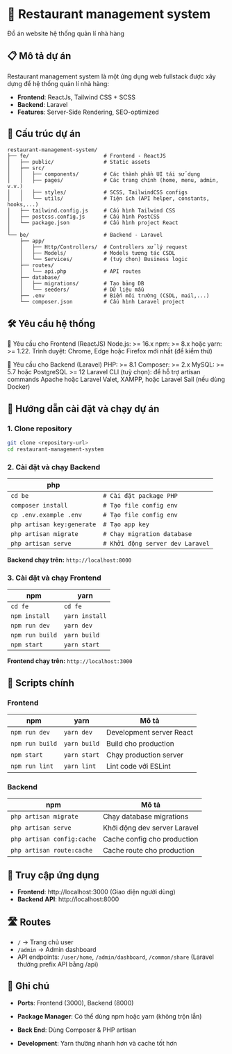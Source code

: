 # 🏪 Restaurant management system

Đồ án website hệ thống quản lí nhà hàng

## 📋 Mô tả dự án

Restaurant management system là một ứng dụng web fullstack được xây dựng để hệ thống quản lí nhà hàng:

- **Frontend**: ReactJs, Tailwind CSS + SCSS
- **Backend**: Laravel
- **Features**: Server-Side Rendering, SEO-optimized

## 📁 Cấu trúc dự án

```
restaurant-management-system/
├── fe/                        # Frontend - ReactJS
│   ├── public/                # Static assets
│   ├── src/
│   │   ├── components/        # Các thành phần UI tái sử dụng
│   │   ├── pages/             # Các trang chính (home, menu, admin, v.v.)
│   │   ├── styles/            # SCSS, TailwindCSS configs
│   │   └── utils/             # Tiện ích (API helper, constants, hooks,...)
│   ├── tailwind.config.js     # Cấu hình Tailwind CSS
│   ├── postcss.config.js      # Cấu hình PostCSS
│   └── package.json           # Cấu hình project React
│
└── be/                        # Backend - Laravel
    ├── app/
    │   ├── Http/Controllers/  # Controllers xử lý request
    │   ├── Models/            # Models tương tác CSDL
    │   └── Services/          # (tuỳ chọn) Business logic
    ├── routes/
    │   └── api.php            # API routes
    ├── database/
    │   ├── migrations/        # Tạo bảng DB
    │   └── seeders/           # Dữ liệu mẫu
    ├── .env                   # Biến môi trường (CSDL, mail,...)
    └── composer.json          # Cấu hình Laravel project

```

## 🛠️ Yêu cầu hệ thống

🔧 Yêu cầu cho Frontend (ReactJS)
Node.js: >= 16.x
npm: >= 8.x hoặc yarn: >= 1.22.
Trình duyệt: Chrome, Edge hoặc Firefox mới nhất (để kiểm thử)

🔧 Yêu cầu cho Backend (Laravel)
PHP: >= 8.1
Composer: >= 2.x
MySQL: >= 5.7 hoặc PostgreSQL >= 12
Laravel CLI (tuỳ chọn): để hỗ trợ artisan commands
Apache hoặc Laravel Valet, XAMPP, hoặc Laravel Sail (nếu dùng Docker)

## 🚀 Hướng dẫn cài đặt và chạy dự án

### 1. Clone repository

```bash
git clone <repository-url>
cd restaurant-management-system
```

### 2. Cài đặt và chạy Backend

| **php**                     |                                 |
| --------------------------- | ------------------------------- |
| `cd be`                     | `# Cài đặt package PHP`         |
| `composer install  `        | `# Tạo file config env`         |
| `cp .env.example .env `     | `# Tạo file config env`         |
| `php artisan key:generate`  | `# Tạo app key`                 |
| `php artisan migrate `      | `# Chạy migration database`     |
| `php artisan serve  `       | `# Khởi động server dev Laravel`|

**Backend chạy trên:** `http://localhost:8000`  

### 3. Cài đặt và chạy Frontend

| **npm**         | **yarn**       |
| --------------- | -------------- |
| `cd fe`         | `cd fe`        |
| `npm install`   | `yarn install` |
| `npm run dev`   | `yarn dev`     |
| `npm run build` | `yarn build`   |
| `npm start`     | `yarn start`   |

**Frontend chạy trên:** `http://localhost:3000`

## 🔧 Scripts chính

### Frontend

| **npm**         | **yarn**     | **Mô tả**                        |
| --------------- | ------------ | -------------------------------- |
| `npm run dev`   | `yarn dev`   | Development server React         |
| `npm run build` | `yarn build` | Build cho production             |
| `npm start`     | `yarn start` | Chạy production server           |
| `npm run lint`  | `yarn lint`  | Lint code với ESLint             |

### Backend

| **npm**                   | **Mô tả**                     |
|  -------------------      | --------------------------    |
| `php artisan migrate`     | Chạy database migrations      |
| `php artisan serve`       | Khởi động dev server Laravel  |
| `php artisan config:cache`| Cache config cho production   |
| `php artisan route:cache` | Cache route cho production    |

## 📱 Truy cập ứng dụng

- **Frontend**: http://localhost:3000 (Giao diện người dùng)
- **Backend API**: http://localhost:8000

## 🛣️ Routes

- `/` → Trang chủ user
- `/admin` → Admin dashboard
- API endpoints: `/user/home`, `/admin/dashboard`, `/common/share` (Laravel thường prefix API bằng /api)

## 📝 Ghi chú

- **Ports**: Frontend (3000), Backend (8000)
- **Package Manager**: Có thể dùng npm hoặc yarn (không trộn lẫn)
- **Back End**: Dùng Composer & PHP artisan

- **Development**: Yarn thường nhanh hơn và cache tốt hơn
